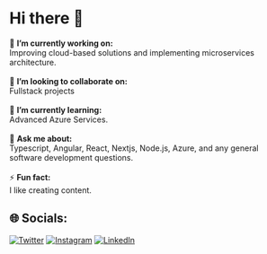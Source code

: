 # Hi there 👋
🔭 **I’m currently working on:**  <br>Improving cloud-based solutions and implementing microservices architecture.<br><br>👯 **I’m looking to collaborate on:**  <br>Fullstack projects<br><br>🌱 **I’m currently learning:**  <br>Advanced Azure Services.<br><br>💬 **Ask me about:**  <br>Typescript, Angular, React, Nextjs, Node.js, Azure, and any general software development questions.<br><br>⚡ **Fun fact:**  <br>I like creating content.


## 🌐 Socials:
[![Twitter](https://img.shields.io/badge/Twitter-%231DA1F2.svg?logo=Twitter&logoColor=white)](https://x.com/kumarsachinguri) [![Instagram](https://img.shields.io/badge/Instagram-%23E4405F.svg?logo=Instagram&logoColor=white)](https://www.instagram.com/kumarsachinguri/) [![LinkedIn](https://img.shields.io/badge/LinkedIn-%230077B5.svg?logo=linkedin&logoColor=white)](https://www.linkedin.com/in/kumarsachinguri/)

<!--
- 🔭 I’m currently working on ...
- 🌱 I’m currently learning ...
- 👯 I’m looking to collaborate on ...
- 🤔 I’m looking for help with ...
- 💬 Ask me about ...
- 📫 How to reach me: ...
- 😄 Pronouns: ...
- ⚡ Fun fact: ...
-->
